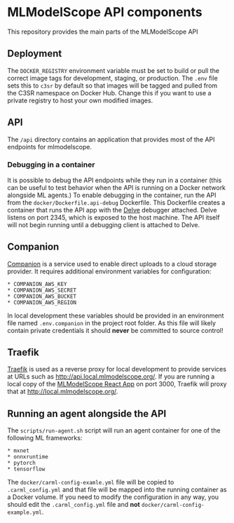 # MLModelScope API components

This repository provides the main parts of the MLModelScope API

## Deployment

The `DOCKER_REGISTRY` environment variable must be set to build or pull
the correct image tags for development, staging, or production. The `.env`
file sets this to `c3sr` by default so that images will be tagged and
pulled from the C3SR namespace on Docker Hub. Change this if you want to
use a private registry to host your own modified images.

## API

The `/api` directory contains an application that provides most of
the API endpoints for mlmodelscope.

### Debugging in a container

It is possible to debug the API endpoints while they run in a container
(this can be useful to test behavior when the API is running on a Docker
network alongside ML agents.) To enable debugging in the container, run
the API from the `docker/Dockerfile.api-debug` Dockerfile. This Dockerfile
creates a container that runs the API app with the [Delve](https://github.com/go-delve/delve) 
debugger attached. Delve listens on port 2345, which is exposed to the host
machine. The API itself will not begin running until a debugging client is
attached to Delve.

## Companion

[Companion](https://uppy.io/docs/companion/) is a service used to enable direct
uploads to a cloud storage provider. It requires additional environment variables
for configuration:

    * COMPANION_AWS_KEY
    * COMPANION_AWS_SECRET
    * COMPANION_AWS_BUCKET
    * COMPANION_AWS_REGION

In local development these variables should be provided in an environment
file named `.env.companion` in the project root folder. As this file will
likely contain private credentials it should **never** be committed to source
control!

## Traefik

[Traefik](https://doc.traefik.io/traefik/) is used as a reverse proxy for local
development to provide services at URLs such as http://api.local.mlmodelscope.org/.
If you are running a local copy of the
[MLModelScope React App](https://github.com/c3sr/mlmodelscope) on port 3000, Traefik
will proxy that at http://local.mlmodelscope.org/.

## Running an agent alongside the API

The `scripts/run-agent.sh` script will run an agent container for one of the
following ML frameworks:

    * mxnet
    * onnxruntime
    * pytorch
    * tensorflow

The `docker/carml-config-examle.yml` file will be copied to `.carml_config.yml` and
that file will be mapped into the running container as a Docker volume. If you
need to modify the configuration in any way, you should edit the `.carml_config.yml`
file and **not** `docker/carml-config-example.yml`.